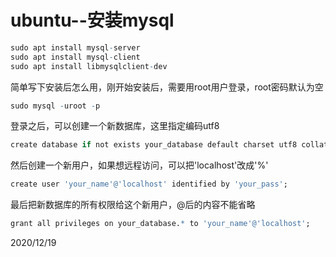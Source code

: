 # ubuntu--安装mysql

```r
sudo apt install mysql-server
sudo apt install mysql-client 
sudo apt install libmysqlclient-dev
```

简单写下安装后怎么用，刚开始安装后，需要用root用户登录，root密码默认为空  
```r
sudo mysql -uroot -p
```

登录之后，可以创建一个新数据库，这里指定编码utf8  
```r
create database if not exists your_database default charset utf8 collate utf8_general_ci;
```

然后创建一个新用户，如果想远程访问，可以把'localhost'改成'%'  
```r
create user 'your_name'@'localhost' identified by 'your_pass';
```

最后把新数据库的所有权限给这个新用户，@后的内容不能省略  
```r
grant all privileges on your_database.* to 'your_name'@'localhost';
```


2020/12/19  
